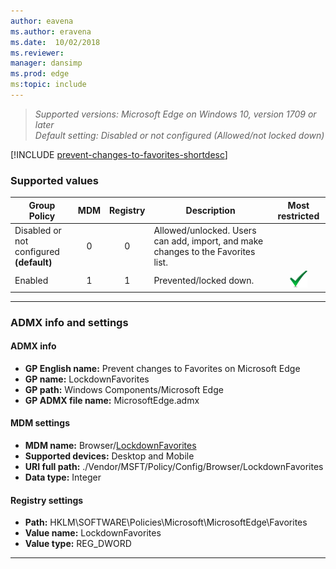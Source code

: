 ```yaml
---
author: eavena
ms.author: eravena
ms.date:  10/02/2018
ms.reviewer: 
manager: dansimp
ms.prod: edge
ms:topic: include
---
```


<!-- ## Prevent changes to Favorites on Microsoft Edge -->
>*Supported versions: Microsoft Edge on Windows 10, version 1709 or later*<br>
>*Default setting:  Disabled or not configured (Allowed/not locked down)*

[!INCLUDE [prevent-changes-to-favorites-shortdesc](../shortdesc/prevent-changes-to-favorites-shortdesc.md)]

### Supported values

|Group Policy  |MDM |Registry |Description |Most restricted |
|---|:---:|:---:|---|:---:|
|Disabled or not configured<br>**(default)** |0 |0 |Allowed/unlocked.  Users can add, import, and make changes to the Favorites list. | |
|Enabled |1 |1 |Prevented/locked down. |![Most restricted value](../images/check-gn.png) |
---

### ADMX info and settings
#### ADMX info
- **GP English name:** Prevent changes to Favorites on Microsoft Edge 
- **GP name:** LockdownFavorites
- **GP path:** Windows Components/Microsoft Edge
- **GP ADMX file name:** MicrosoftEdge.admx

#### MDM settings
- **MDM name:** Browser/[LockdownFavorites](https://docs.microsoft.com/windows/client-management/mdm/policy-csp-browser#browser-lockdownfavorites)
- **Supported devices:** Desktop and Mobile
- **URI full path:** ./Vendor/MSFT/Policy/Config/Browser/LockdownFavorites 
- **Data type:** Integer

#### Registry settings
- **Path:** HKLM\SOFTWARE\Policies\Microsoft\MicrosoftEdge\Favorites
- **Value name:** LockdownFavorites
- **Value type:** REG_DWORD

<hr>
